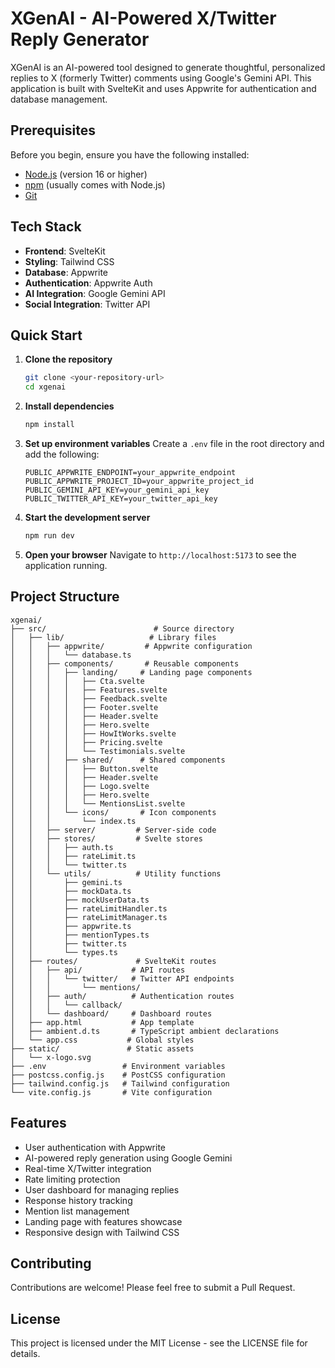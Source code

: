 # XGenAI - AI-Powered X/Twitter Reply Generator

XGenAI is an AI-powered tool designed to generate thoughtful, personalized replies to X (formerly Twitter) comments using Google's Gemini API. This application is built with SvelteKit and uses Appwrite for authentication and database management.

## Prerequisites

Before you begin, ensure you have the following installed:
- [Node.js](https://nodejs.org/) (version 16 or higher)
- [npm](https://www.npmjs.com/) (usually comes with Node.js)
- [Git](https://git-scm.com/)

## Tech Stack

- **Frontend**: SvelteKit
- **Styling**: Tailwind CSS
- **Database**: Appwrite
- **Authentication**: Appwrite Auth
- **AI Integration**: Google Gemini API
- **Social Integration**: Twitter API

## Quick Start

1. **Clone the repository**
   ```bash
   git clone <your-repository-url>
   cd xgenai
   ```

2. **Install dependencies**
   ```bash
   npm install
   ```

3. **Set up environment variables**
   Create a `.env` file in the root directory and add the following:
   ```
   PUBLIC_APPWRITE_ENDPOINT=your_appwrite_endpoint
   PUBLIC_APPWRITE_PROJECT_ID=your_appwrite_project_id
   PUBLIC_GEMINI_API_KEY=your_gemini_api_key
   PUBLIC_TWITTER_API_KEY=your_twitter_api_key
   ```

4. **Start the development server**
   ```bash
   npm run dev
   ```

5. **Open your browser**
   Navigate to `http://localhost:5173` to see the application running.

## Project Structure

```
xgenai/
├── src/                        # Source directory
│   ├── lib/                   # Library files
│   │   ├── appwrite/         # Appwrite configuration
│   │   │   └── database.ts
│   │   ├── components/       # Reusable components
│   │   │   ├── landing/     # Landing page components
│   │   │   │   ├── Cta.svelte
│   │   │   │   ├── Features.svelte
│   │   │   │   ├── Feedback.svelte
│   │   │   │   ├── Footer.svelte
│   │   │   │   ├── Header.svelte
│   │   │   │   ├── Hero.svelte
│   │   │   │   ├── HowItWorks.svelte
│   │   │   │   ├── Pricing.svelte
│   │   │   │   └── Testimonials.svelte
│   │   │   ├── shared/      # Shared components
│   │   │   │   ├── Button.svelte
│   │   │   │   ├── Header.svelte
│   │   │   │   ├── Logo.svelte
│   │   │   │   ├── Hero.svelte
│   │   │   │   └── MentionsList.svelte
│   │   │   └── icons/       # Icon components
│   │   │       └── index.ts
│   │   ├── server/         # Server-side code
│   │   ├── stores/         # Svelte stores
│   │   │   ├── auth.ts
│   │   │   ├── rateLimit.ts
│   │   │   └── twitter.ts
│   │   └── utils/          # Utility functions
│   │       ├── gemini.ts
│   │       ├── mockData.ts
│   │       ├── mockUserData.ts
│   │       ├── rateLimitHandler.ts
│   │       ├── rateLimitManager.ts
│   │       ├── appwrite.ts
│   │       ├── mentionTypes.ts
│   │       ├── twitter.ts
│   │       └── types.ts
│   ├── routes/             # SvelteKit routes
│   │   ├── api/           # API routes
│   │   │   └── twitter/   # Twitter API endpoints
│   │   │       └── mentions/
│   │   ├── auth/          # Authentication routes
│   │   │   └── callback/
│   │   └── dashboard/     # Dashboard routes
│   ├── app.html           # App template
│   ├── ambient.d.ts       # TypeScript ambient declarations
│   └── app.css           # Global styles
├── static/               # Static assets
│   └── x-logo.svg
├── .env                 # Environment variables
├── postcss.config.js    # PostCSS configuration
├── tailwind.config.js   # Tailwind configuration
└── vite.config.js       # Vite configuration
```

## Features

- User authentication with Appwrite
- AI-powered reply generation using Google Gemini
- Real-time X/Twitter integration
- Rate limiting protection
- User dashboard for managing replies
- Response history tracking
- Mention list management
- Landing page with features showcase
- Responsive design with Tailwind CSS

## Contributing

Contributions are welcome! Please feel free to submit a Pull Request.

## License

This project is licensed under the MIT License - see the LICENSE file for details.
